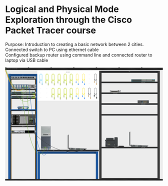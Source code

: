 # Logical and Physical Mode Exploration through the Cisco Packet Tracer course 

Purpose: Introduction to creating a basic network between 2 cities. <br>
Connected switch to PC using ethernet cable <br>
Configured backup router using command line and connected router to laptop via USB cable

![alt text](https://github.com/evanlin23/Cisco-Packet-Tracer/blob/43081af2c8e1c572ca31baa76d0a9dd1431c78cd/Physical%20and%20Logical%20Mode%20Exploration/Physical%20and%20Logical%20Exploration%20Image.png?raw=true)
